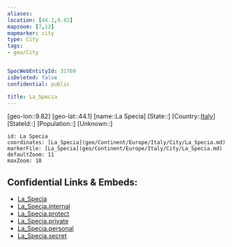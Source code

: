 ```yaml
---
aliases: 
location: [44.1,9.82]
mapzoom: [7,12] 
mapmarker: city 
type: City
tags:
- geo/City


SpocWebEntityId: 31769
isDeleted: false
confidential: public

title: La_Specia
---
```

[geo-lon::9.82]
[geo-lat::44.1]
[name::La Specia]
[State::]
[Country::[Italy](geo/Continent/Europe/Italy.md)]
[StateId::]
[Population::]
[Unknown::]


```leaflet
id: La Specia
coordinates: [La_Specia](geo/Continent/Europe/Italy/City/La_Specia.md)
markerFile: [La_Specia](geo/Continent/Europe/Italy/City/La_Specia.md)
defaultZoom: 11 
maxZoom: 18
```


## Confidential Links & Embeds: 
- [La_Specia](../../../../../../_public/geo/Continent/Europe/Italy/City/La_Specia.md) 
- [La_Specia.internal](../../../../../../_internal/geo/Continent/Europe/Italy/City/La_Specia.internal.md) 
- [La_Specia.protect](../../../../../../_protect/geo/Continent/Europe/Italy/City/La_Specia.protect.md) 
- [La_Specia.private](../../../../../../_private/geo/Continent/Europe/Italy/City/La_Specia.private.md) 
- [La_Specia.personal](../../../../../../_personal/geo/Continent/Europe/Italy/City/La_Specia.personal.md) 
- [La_Specia.secret](../../../../../../_secret/geo/Continent/Europe/Italy/City/La_Specia.secret.md) 
